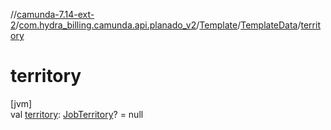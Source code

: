 //[camunda-7.14-ext-2](../../../../index.md)/[com.hydra_billing.camunda.api.planado_v2](../../index.md)/[Template](../index.md)/[TemplateData](index.md)/[territory](territory.md)

# territory

[jvm]\
val [territory](territory.md): [JobTerritory](../../../com.hydra_billing.camunda.api.planado_v2.common_types.job/-job-territory/index.md)? = null
